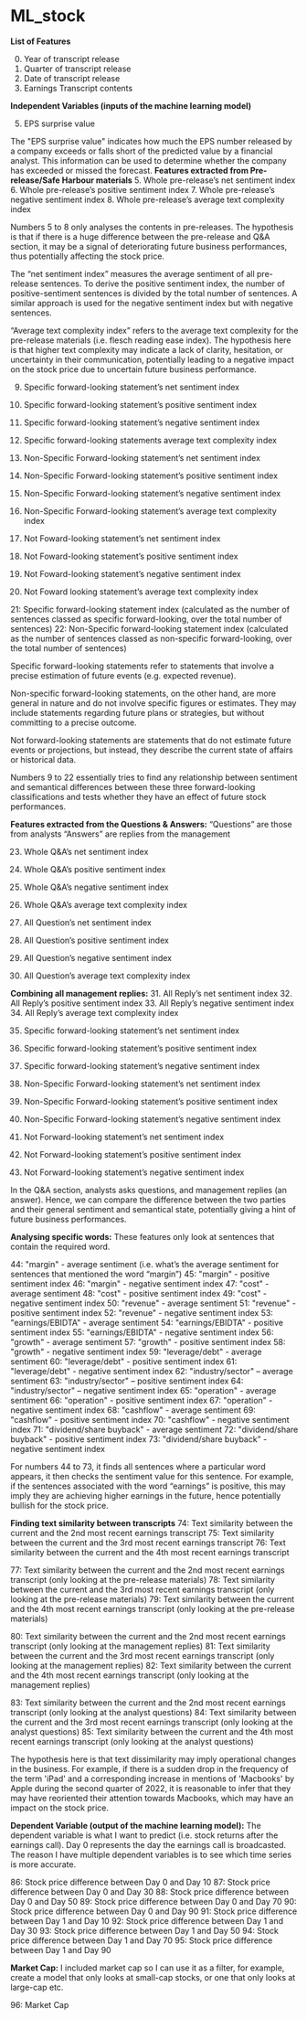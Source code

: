 # ML_stock




**List of Features**

0. Year of transcript release
1. Quarter of transcript release
2. Date of transcript release
3. Earnings Transcript contents


**Independent Variables (inputs of the machine learning model)**

5. EPS surprise value

The "EPS surprise value" indicates how much the EPS number released by a company exceeds or falls short of the predicted value by a financial analyst. This information can be used to determine whether the company has exceeded or missed the forecast.
**Features extracted from Pre-release/Safe Harbour materials**
5. Whole pre-release’s net sentiment index
6. Whole pre-release’s positive sentiment index 
7. Whole pre-release’s negative sentiment index
8. Whole pre-release’s average text complexity index

Numbers 5 to 8 only analyses the contents in pre-releases. The hypothesis is that if there is a huge difference between the pre-release and Q&A section, it may be a signal of deteriorating future business performances, thus potentially affecting the stock price. 

The “net sentiment index” measures the average sentiment of all pre-release sentences. To derive the positive sentiment index, the number of positive-sentiment sentences is divided by the total number of sentences. A similar approach is used for the negative sentiment index but with negative sentences.

“Average text complexity index” refers to the average text complexity for the pre-release materials (i.e. flesch reading ease index). The hypothesis here is that higher text complexity may indicate a lack of clarity, hesitation, or uncertainty in their communication, potentially leading to a negative impact on the stock price due to uncertain future business performance.

9. Specific forward-looking statement’s net sentiment index
10. Specific forward-looking statement’s positive sentiment index
11. Specific forward-looking statement’s negative sentiment index
12. Specific forward-looking statements average text complexity index

13. Non-Specific Forward-looking statement’s net sentiment index
14. Non-Specific Forward-looking statement’s positive sentiment index
15. Non-Specific Forward-looking statement’s negative sentiment index
16. Non-Specific Forward-looking statement’s average text complexity index

17. Not Foward-looking statement’s net sentiment index
18. Not Foward-looking statement’s positive sentiment index
19. Not Foward-looking statement’s negative sentiment index
20. Not Foward looking statement’s average text complexity index

21: Specific forward-looking statement index (calculated as the number of sentences classed as specific forward-looking, over the total number of sentences)
22: Non-Specific forward-looking statement index (calculated as the number of sentences classed as non-specific forward-looking, over the total number of sentences)

Specific forward-looking statements refer to statements that involve a precise estimation of future events (e.g. expected revenue). 

Non-specific forward-looking statements, on the other hand, are more general in nature and do not involve specific figures or estimates. They may include statements regarding future plans or strategies, but without committing to a precise outcome. 

Not forward-looking statements are statements that do not estimate future events or projections, but instead, they describe the current state of affairs or historical data. 

Numbers 9 to 22 essentially tries to find any relationship between sentiment and semantical differences between these three forward-looking classifications and tests whether they have an effect of future stock performances.


**Features extracted from the Questions & Answers:**
“Questions” are those from analysts
“Answers” are replies from the management

23. Whole Q&A’s net sentiment index
24. Whole Q&A’s positive sentiment index
25. Whole Q&A’s negative sentiment index
26. Whole Q&A’s average text complexity index

27. All Question’s net sentiment index
28. All Question’s positive sentiment index
29. All Question’s negative sentiment index
30. All Question’s average text complexity index


**Combining all management replies:**
31. All Reply’s net sentiment index
32. All Reply’s positive sentiment index
33. All Reply’s negative sentiment index
34. All Reply’s average text complexity index

35. Specific forward-looking statement’s net sentiment index
36. Specific forward-looking statement’s positive sentiment index
37. Specific forward-looking statement’s negative sentiment index

38. Non-Specific Forward-looking statement’s net sentiment index
39. Non-Specific Forward-looking statement’s positive sentiment index
40. Non-Specific Forward-looking statement’s negative sentiment index

41. Not Forward-looking statement’s net sentiment index
42. Not Forward-looking statement’s positive sentiment index
43. Not Forward-looking statement’s negative sentiment index

In the Q&A section, analysts asks questions, and management replies (an answer). Hence, we can compare the difference between the two parties and their general sentiment and semantical state, potentially giving a hint of future business performances.


**Analysing specific words:**
These features only look at sentences that contain the required word.

44: "margin" - average sentiment (i.e. what’s the average sentiment for sentences that mentioned the word “margin”)
45: "margin" - positive sentiment index
46: "margin" - negative sentiment index
47: "cost" - average sentiment
48: "cost" - positive sentiment index
49: "cost" - negative sentiment index
50: "revenue" - average sentiment
51: "revenue" - positive sentiment index
52: "revenue" - negative sentiment index
53: "earnings/EBIDTA" - average sentiment
54: "earnings/EBIDTA" - positive sentiment index
55: "earnings/EBIDTA" - negative sentiment index
56: "growth" - average sentiment
57: "growth" - positive sentiment index
58: "growth" - negative sentiment index
59: "leverage/debt" -  average sentiment
60: "leverage/debt" -  positive sentiment index
61: "leverage/debt" -  negative sentiment index
62: "industry/sector" – average sentiment
63: "industry/sector" – positive sentiment index
64: "industry/sector" – negative sentiment index
65: "operation" - average sentiment
66: "operation" - positive sentiment index
67: "operation" - negative sentiment index
68: "cashflow" - average sentiment
69: "cashflow" - positive sentiment index
70: "cashflow" - negative sentiment index
71: "dividend/share buyback" - average sentiment
72: "dividend/share buyback" - positive sentiment index
73: "dividend/share buyback" - negative sentiment index

For numbers 44 to 73, it finds all sentences where a particular word appears, it then checks the sentiment value for this sentence. For example, if the sentences associated with the word “earnings” is positive, this may imply they are achieving higher earnings in the future, hence potentially bullish for the stock price.


**Finding text similarity between transcripts**
74: Text similarity between the current and the 2nd most recent earnings transcript
75: Text similarity between the current and the 3rd most recent earnings transcript
76: Text similarity between the current and the 4th most recent earnings transcript

77: Text similarity between the current and the 2nd most recent earnings transcript (only looking at the pre-release materials)
78: Text similarity between the current and the 3rd most recent earnings transcript (only looking at the pre-release materials)
79: Text similarity between the current and the 4th most recent earnings transcript (only looking at the pre-release materials)

80: Text similarity between the current and the 2nd most recent earnings transcript (only looking at the management replies)
81: Text similarity between the current and the 3rd most recent earnings transcript (only looking at the management replies)
82: Text similarity between the current and the 4th most recent earnings transcript (only looking at the management replies)

83: Text similarity between the current and the 2nd most recent earnings transcript (only looking at the analyst questions)
84: Text similarity between the current and the 3rd most recent earnings transcript (only looking at the analyst questions)
85: Text similarity between the current and the 4th most recent earnings transcript (only looking at the analyst questions)

The hypothesis here is that text dissimilarity may imply operational changes in the business. For example, if there is a sudden drop in the frequency of the term 'iPad' and a corresponding increase in mentions of 'Macbooks' by Apple during the second quarter of 2022, it is reasonable to infer that they may have reoriented their attention towards Macbooks, which may have an impact on the stock price.


**Dependent Variable (output of the machine learning model):**
The dependent variable is what I want to predict (i.e. stock returns after the earnings call). Day 0 represents the day the earnings call is broadcasted. The reason I have multiple dependent variables is to see which time series is more accurate.

86: Stock price difference between Day 0 and Day 10
87: Stock price difference between Day 0 and Day 30
88: Stock price difference between Day 0 and Day 50
89: Stock price difference between Day 0 and Day 70
90: Stock price difference between Day 0 and Day 90
91: Stock price difference between Day 1 and Day 10
92: Stock price difference between Day 1 and Day 30
93: Stock price difference between Day 1 and Day 50
94: Stock price difference between Day 1 and Day 70
95: Stock price difference between Day 1 and Day 90


**Market Cap:**
I included market cap so I can use it as a filter, for example, create a model that only looks at small-cap stocks, or one that only looks at large-cap etc.

96: Market Cap
